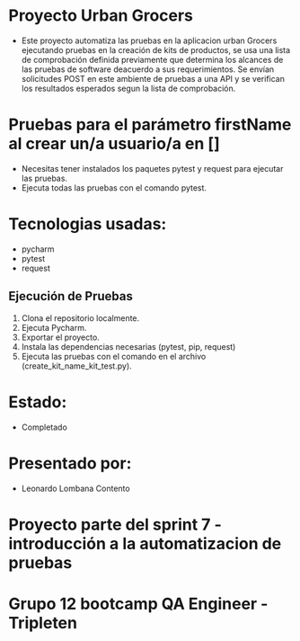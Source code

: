 # Proyecto Urban Grocers 
- Este proyecto automatiza las pruebas en la aplicacion urban Grocers ejecutando pruebas en la creación de kits de productos, se usa una lista de comprobación definida previamente que determina los alcances de las pruebas de software deacuerdo a sus requerimientos. Se envían solicitudes POST en este ambiente de pruebas a una API y se verifican los resultados esperados segun la lista de comprobación.

# Pruebas para el parámetro firstName al crear un/a usuario/a en []
- Necesitas tener instalados los paquetes pytest y request para ejecutar las pruebas.
- Ejecuta todas las pruebas con el comando pytest.

# Tecnologias usadas:
- pycharm
- pytest
- request

## Ejecución de Pruebas 
1. Clona el repositorio localmente.
2. Ejecuta Pycharm.
3. Exportar el proyecto.
4. Instala las dependencias necesarias (pytest, pip, request)
5. Ejecuta las pruebas con el comando en el archivo (create_kit_name_kit_test.py).

# Estado:
- Completado

# Presentado por:
- Leonardo Lombana Contento

# Proyecto parte del sprint 7 - introducción a la automatizacion de pruebas
# Grupo 12 bootcamp QA Engineer - Tripleten
  
